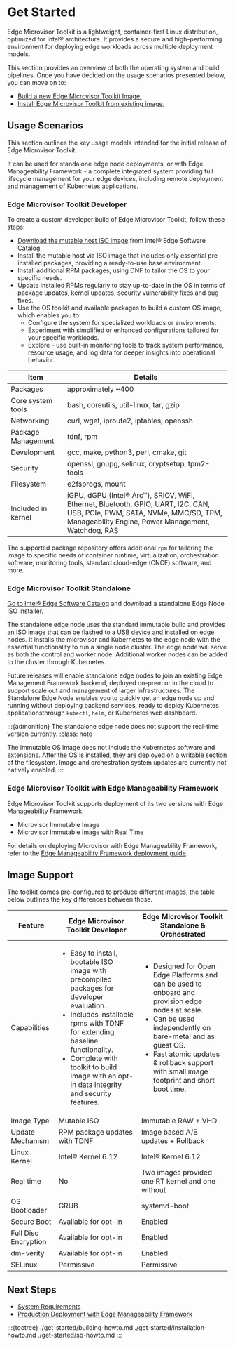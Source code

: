 # Get Started

Edge Microvisor Toolkit is a lightweight, container-first Linux distribution,
optimized for Intel® architecture. It provides a secure and high-performing
environment for deploying edge workloads across multiple deployment models.

This section provides an overview of both the operating system and build
pipelines. Once you have decided on the usage scenarios presented below, you can
move on to:

- [Build a new Edge Microvisor Toolkit Image.](./get-started/building-howto.md)
- [Install Edge Microvisor Toolkit from existing image.](./get-started/installation-howto.md)

## Usage Scenarios

This section outlines the key usage models intended for the initial release of
Edge Microvisor Toolkit.

It can be used for standalone edge node deployments, or with Edge Manageability
Framework - a complete integrated system providing full lifecycle management for
your edge devices, including remote deployment and management of Kubernetes
applications.

### Edge Microvisor Toolkit Developer

To create a custom developer build of Edge Microvisor Toolkit, follow these steps:

- [Download the mutable host ISO image](https://files-rs.edgeorchestration.intel.com/files-edge-orch/microvisor/iso/EdgeMicrovisorToolkit-3.0.iso) from
  Intel® Edge Software Catalog.
- Install the mutable host via ISO image that includes only essential pre-installed packages,
  providing a ready-to-use base environment.
- Install additional RPM packages, using DNF to tailor the OS to your specific needs.
- Update installed RPMs regularly to stay up-to-date in the OS in terms of package updates,
  kernel updates, security vulnerability fixes and bug fixes.
- Use the OS toolkit and available packages to build a custom OS image, which enables you to:
  - Configure the system for specialized workloads or environments.
  - Experiment with simplified or enhanced configurations tailored for your specific workloads.
  - Explore - use built-in monitoring tools to track system performance, resource
    usage, and log data for deeper insights into operational behavior.

| Item              | Details                                         |
| ------------------| ----------------------------------------------- |
| Packages          | approximately ~400                              |
| Core system tools | bash, coreutils, util-linux, tar, gzip          |
| Networking        | curl, wget, iproute2, iptables, openssh         |
| Package Management | tdnf, rpm                                      |
| Development       | gcc, make, python3, perl, cmake, git            |
| Security          | openssl, gnupg, selinux, cryptsetup, tpm2-tools |
| Filesystem        | e2fsprogs, mount                                |
| Included in kernel | iGPU, dGPU (Intel® Arc&trade;), SRIOV, WiFi, Ethernet, Bluetooth, GPIO, UART, I2C, CAN, USB, PCIe, PWM, SATA, NVMe, MMC/SD, TPM, Manageability Engine, Power Management, Watchdog, RAS |

The supported package repository offers additional `rpm` for tailoring the image
to specific needs of container runtime, virtualization, orchestration software,
monitoring tools, standard cloud-edge (CNCF) software, and more.

### Edge Microvisor Toolkit Standalone

[Go to Intel® Edge Software Catalog](https://edgesoftwarecatalog.intel.com/package/edge_microvisor_toolkit_standalone_node) and download a standalone Edge Node ISO installer.

The standalone edge node uses the standard immutable build and provides an ISO
image that can be flashed to a USB device and installed on edge nodes. It
installs the microvisor and Kubernetes to the edge node with the essential
functionality to run a single node cluster. The edge node will serve as both the
control and worker node. Additional worker nodes can be added to the cluster
through Kubernetes.

Future releases will enable standalone edge nodes to join an existing Edge
Management Framework backend, deployed on-prem or in the cloud to support scale
out and management of larger infrastructures. The Standalone Edge Node enables
you to quickly get an edge node up and running without deploying backend
services, ready to deploy Kubernetes applicationsthrough `kubectl`, `helm`, or
Kubernetes web dashboard.

:::{admonition} The standalone edge node does not support the real-time version currently.
:class: note

The immutable OS image does not include the Kubernetes software and
extensions. After the OS is installed, they are deployed on a writable section of the
filesystem. Image and orchestration system updates are currently not natively enabled.
:::

### Edge Microvisor Toolkit with Edge Manageability Framework

Edge Microvisor Toolkit supports deployment of its two versions with Edge
Manageability Framework:

- Microvisor Immutable Image
- Microvisor Immutable Image with Real Time

For details on deploying Microvisor with Edge Manageability Framework, refer to
the [Edge Manageability Framework deployment guide](../user-guide/deployment-edge-orchestrator.md).

## Image Support

The toolkit comes pre-configured to produce different images, the table below
outlines the key differences between those.

|  Feature         | Edge Microvisor Toolkit Developer | Edge Microvisor Toolkit Standalone & Orchestrated                                   |
| -----------------| -------------------- | ------------------------------------------------- |
| Capabilities | <ul><li>Easy to install, bootable ISO image with precompiled packages for developer evaluation.</li> <li> Includes installable rpms with TDNF for extending baseline functionality.</li> <li>Complete with toolkit to build image with an opt-in data integrity and security features.</li></ul> | <ul><li>Designed for Open Edge Platforms and can be used to onboard and provision edge nodes at scale.</li><li>Can be used independently on bare-metal and as guest OS.</li><li>Fast atomic updates & rollback support with small image footprint and short boot time.|
| Image Type       | Mutable ISO          | Immutable RAW + VHD                               |
| Update Mechanism | RPM package updates with TDNF | Image based A/B updates + Rollback       |
| Linux Kernel     | Intel® Kernel 6.12   | Intel® Kernel 6.12                                |
| Real time        | No                   | Two images provided one RT kernel and one without |
| OS Bootloader    | GRUB                 | systemd-boot                                      |
| Secure Boot      | Available for opt-in | Enabled                                           |
| Full Disc Encryption | Available for opt-in | Enabled                                       |
| dm-verity        | Available for opt-in | Enabled                                           |
| SELinux          | Permissive           | Permissive                                        |

## Next Steps

- [System Requirements](./introduction)
- [Production Deployment with Edge Manageability Framework](./deployment-edge-orchestrator.md)

:::{toctree}
./get-started/building-howto.md
./get-started/installation-howto.md
./get-started/sb-howto.md
:::
